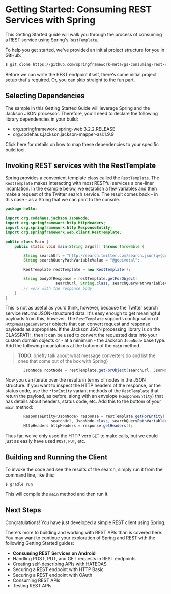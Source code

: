 Getting Started: Consuming REST Services with Spring
=========================================

This Getting Started guide will walk you through the process of consuming a REST service using Spring's `RestTemplate`.

To help you get started, we've provided an initial project structure for you in GitHub:

```sh
$ git clone https://github.com/springframework-meta/gs-consuming-rest-core.git
```

Before we can write the REST endpoint itself, there's some initial project setup that's required. Or, you can skip straight to the [fun part]().

Selecting Dependencies
----------------------
The sample in this Getting Started Guide will leverage Spring and the Jackson JSON processor. Therefore, you'll need to declare the following library dependencies in your build:

  - org.springframework:spring-web:3.2.2.RELEASE
  - org.codehaus.jackson:jackson-mapper-asl:1.9.9

Click here for details on how to map these dependencies to your specific build tool.

Invoking REST services with the RestTemplate
----------------------------
Spring provides a convenient template class called the `RestTemplate`. The `RestTemplate` makes interacting with most RESTful services a one-liner incantation. In the example below, we establish a few variables and then make a request of the Twitter search service. The result comes back - in this case - as a String that we can print to the console. 


```java
package hello;

import org.codehaus.jackson.JsonNode;
import org.springframework.http.HttpHeaders;
import org.springframework.http.ResponseEntity;
import org.springframework.web.client.RestTemplate;

public class Main {
    public static void main(String args[]) throws Throwable {

        String searchUrl = "http://search.twitter.com/search.json?q={query}";
        String searchQueryPathVariableValue = "@gopivotal";

        RestTemplate restTemplate = new RestTemplate();

        String bodyOfResponse = restTemplate.getForObject( 
                      searchUrl, String.class, searchQueryPathVariableValue);
        // work with the response body
    }
}
```

This is not as useful as you'd think, however, because the Twitter search service returns JSON-structured data. It's easy enough to get meaningful payloads from this, however. The `RestTemplate` supports configuration of `HttpMessageConverter` objects that can convert request and response payloads as appropriate. If the Jackson JSON processing library is on the CLASSPATH, then it can be used to convert the requested data into your custom domain objects or - at a minimum - the Jackson `JsonNode` base type. Add the following incantations at the bottom of the `main` method.

>__TODO__: briefly talk about what message converters do and list the ones that come out of the box with Spring}

```java
        JsonNode rootNode = restTemplate.getForObject(searchUrl, JsonNode.class, searchQueryPathVariableValue);
```

Now you can iterate over the results in terms of nodes in the JSON structure. If you want to inspect the HTTP headers of the response, or the status code, use the `*forEntity` variant methods of the `RestTemplate` that return the payload, as before, along with an envelope (`ResponseEntity`) that has details about headers, status code, etc. Add this to the bottom of your `main` method:

```java
        ResponseEntity<JsonNode> response = restTemplate.getForEntity(
                    searchUrl, JsonNode.class, searchQueryPathVariableValue);
        HttpHeaders httpHeaders = response.getHeaders();
```

Thus far, we've only used the HTTP verb `GET` to make calls, but we could just as easily have used `POST`, `PUT`, etc.

Building and Running the Client
--------------------------------------
To invoke the code and see the results of the search, simply run it from the command line, like this:

```sh
$ gradle run
```
	
This will compile the `main` method and then run it.


Next Steps
----------
Congratulations! You have just developed a simple REST client using Spring.  

There's more to building and working with REST APIs than is covered here. You may want to continue your exploration of Spring and REST with the following Getting Started guides:

* **Consuming REST Services on Android**
* Handling POST, PUT, and GET requests in REST endpoints
* Creating self-describing APIs with HATEOAS
* Securing a REST endpoint with HTTP Basic
* Securing a REST endpoint with OAuth
* Consuming REST APIs
* Testing REST APIs


